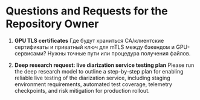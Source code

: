 # Questions and Requests for the Repository Owner

1. **GPU TLS certificates**
   Где будут храниться CA/клиентские сертификаты и приватный ключ для mTLS между бэкендом и GPU-сервисами? Нужны точные пути или процедура получения файлов.
   <!-- OWNER: please provide certificate distribution details -->

2. **Deep research request: live diarization service testing plan**
   Please run the deep research model to outline a step-by-step plan for enabling reliable live testing of the diarization service, including staging environment requirements, automated test coverage, telemetry checkpoints, and risk mitigation for production rollout.
   <!-- OWNER: paste deep research answer here -->
